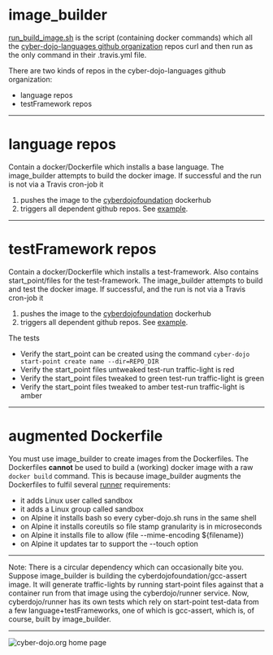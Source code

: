 # image_builder

[run_build_image.sh](https://github.com/cyber-dojo-languages/image_builder/blob/master/run_build_image.sh)
is the script (containing docker commands) which all the
[cyber-dojo-languages github organization](https://github.com/cyber-dojo-languages)
repos curl and then run as the only command in their .travis.yml file.

There are two kinds of repos in the cyber-dojo-languages github organization:
- language repos
- testFramework repos

- - - -

# language repos
Contain a docker/Dockerfile which installs a base language.
The image_builder attempts to build the docker image.
If successful and the run is not via a Travis cron-job it
1. pushes the image to the
[cyberdojofoundation](https://hub.docker.com/u/cyberdojofoundation/)
dockerhub
2. triggers all dependent github repos.
See [example](https://github.com/cyber-dojo-languages/python).

- - - -

# testFramework repos
Contain a docker/Dockerfile which installs a test-framework.
Also contains start_point/files for the test-framework.
The image_builder attempts to build and test the docker image.
If successful, and the run is not via a Travis cron-job it
1. pushes the image to the
[cyberdojofoundation](https://hub.docker.com/u/cyberdojofoundation/)
dockerhub
2. triggers all dependent github repos.
See [example](https://github.com/cyber-dojo-languages/python-pytest).

The tests
- Verify the start_point can be created using the command `cyber-dojo start-point create name --dir=REPO_DIR`
- Verify the start_point files untweaked test-run traffic-light is red
- Verify the start_point files tweaked to green test-run traffic-light is green
- Verify the start_point files tweaked to amber test-run traffic-light is amber

- - - -

# augmented Dockerfile
You must use image_builder to create images from the Dockerfiles.
The Dockerfiles **cannot** be used to build a (working) docker image with a
raw `docker build` command. This is because image_builder augments the
Dockerfiles to fulfil several [runner](https://github.com/cyber-dojo/runner-stateless)
requirements:
- it adds Linux user called sandbox
- it adds a Linux group called sandbox
- on Alpine it installs bash so every cyber-dojo.sh runs in the same shell
- on Alpine it installs coreutils so file stamp granularity is in microseconds
- on Alpine it installs file to allow (file --mime-encoding ${filename})
- on Alpine it updates tar to support the --touch option

- - - -

Note: There is a circular dependency which can occasionally bite you.
Suppose image_builder is building the cyberdojofoundation/gcc-assert image.
It will generate traffic-lights by running start-point files against
that a container run from that image using the cyberdojo/runner service.
Now, cyberdojo/runner has its own tests which rely on start-point test-data
from a few language+testFrameworks, one of which is gcc-assert, which is,
of course, built by image_builder.

- - - -

![cyber-dojo.org home page](https://github.com/cyber-dojo/cyber-dojo/blob/master/shared/home_page_snaphot.png)
